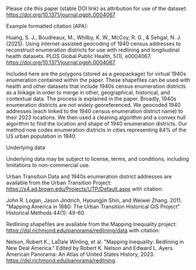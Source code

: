 Please cite this paper (stable DOI link) as attribution for use of the dataset: https://doi.org/10.1371/journal.pgph.0004067

Example formatted citation (APA): 

Huang, S. J., Boudreaux, M., Whilby, K. W., McCoy, R. G., & Sehgal, N. J. (2025). Using internet-assisted geocoding of 1940 census addresses to reconstruct enumeration districts for use with redlining and longitudinal health datasets. PLOS Global Public Health, 5(1), e0004067. https://doi.org/10.1371/journal.pgph.0004067 

Included here are the polygons (stored as a geopackage) for virtual 1940s enumeration contained within the paper. These shapefiles can be used with health and other datasets that include 1940s census enumeration districts as a linkage in order to merge in other, geographical, historical, and contextual data.
The process is explained in the paper. Broadly, 1940s enumeration districts are not widely georeferenced. We geocoded 1940 addresses (each linked to the 1940 census enumeration district name) to their 2023 locations. We then used a cleaning algorithm and a convex hull algorithm to find the location and shape of 1940 enumeration districts. Our method now codes enumeration districts in cities representing 84% of the US urban population in 1940.

Underlying data

Underlying data may be subject to license, terms, and conditions, including limitations to non-commercial use.

Urban Transition Data and 1940s enumeration district addresses are available from the Urban Transition Project: https://s4.ad.brown.edu/Projects/UTP/Default.aspx with citation: 

John R. Logan, Jason Jindrich, Hyoungjin Shin, and Weiwei Zhang. 2011. "Mapping America in 1880: The Urban Transition Historical GIS Project" Historical Methods 44(1): 49-60.

Redlining shapefiles are available from the Mapping Inequality project: https://dsl.richmond.edu/panorama/redlining/data with citation: 

Nelson, Robert K., LaDale Winling, et al. "Mapping Inequality: Redlining in New Deal America." Edited by Robert K. Nelson and Edward L. Ayers. American Panorama: An Atlas of United States History, 2023. https://dsl.richmond.edu/panorama/redlining.

